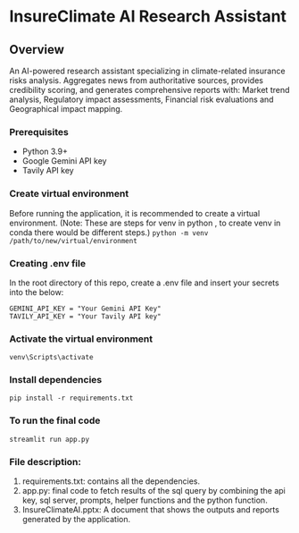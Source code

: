 # InsureClimate AI Research Assistant 
##  Overview

An AI-powered research assistant specializing in climate-related insurance risks analysis. Aggregates news from authoritative sources, provides credibility scoring, and generates comprehensive reports with: Market trend analysis, Regulatory impact assessments, Financial risk evaluations and Geographical impact mapping.

### Prerequisites
- Python 3.9+
- Google Gemini API key
- Tavily API key

### Create virtual environment
Before running the application, it is recommended to create a virtual environment. (Note: These are steps for venv in python , to create venv in conda there would be different steps.)
```python -m venv /path/to/new/virtual/environment```

### Creating .env file
In the root directory of this repo, create a .env file and insert your secrets into the below:
```
GEMINI_API_KEY = "Your Gemini API Key"
TAVILY_API_KEY = "Your Tavily API key"
 ```

### Activate the virtual environment
```venv\Scripts\activate```

### Install dependencies
```pip install -r requirements.txt```

### To run the final code
```streamlit run app.py```

### File description:
1. requirements.txt: contains all the dependencies.
2. app.py: final code to fetch results of the sql query by combining the api key, sql server, prompts, helper functions and the python function.
3. InsureClimateAI.pptx: A document that shows the outputs and reports generated by the application.

